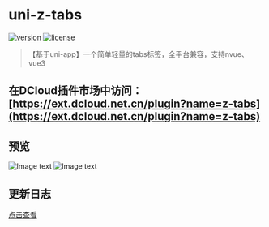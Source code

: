 # uni-z-tabs
[![version](https://img.shields.io/badge/version-0.1.5-blue)](https://github.com/SmileZXLee/uni-z-tabs)
[![license](https://img.shields.io/github/license/SmileZXLee/uni-z-tabs)](https://en.wikipedia.org/wiki/MIT_License)

> 【基于uni-app】一个简单轻量的tabs标签，全平台兼容，支持nvue、vue3

## 在DCloud插件市场中访问：[https://ext.dcloud.net.cn/plugin?name=z-tabs](https://ext.dcloud.net.cn/plugin?name=z-tabs)
 
 ## 预览
![Image text](https://img-cdn-aliyun.dcloud.net.cn/stream/plugin_screens/713ba3c0-d9cf-11ec-a9ef-618328282f0a_0.png?image_process=quality,q_70/format,webp&v=1661740244&x-oss-process=image/resize,h_700,m_lfit)
![Image text](https://img-cdn-aliyun.dcloud.net.cn/stream/plugin_screens/713ba3c0-d9cf-11ec-a9ef-618328282f0a_1.png?image_process=quality,q_70/format,webp&v=1661871862&x-oss-process=image/resize,h_700,m_lfit)

## 更新日志
[点击查看](https://ext.dcloud.net.cn/plugin?id=8308&update_log)
